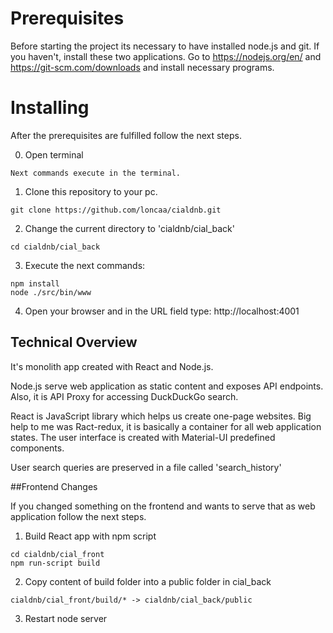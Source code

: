 # Prerequisites

Before starting the project its necessary to have installed node.js and git.
If you haven't, install these two applications.
Go to https://nodejs.org/en/ and https://git-scm.com/downloads and install necessary programs.

# Installing

After the prerequisites are fulfilled follow the next steps.

0. Open terminal
```
Next commands execute in the terminal.
```
1. Clone this repository to your pc.
```
git clone https://github.com/loncaa/cialdnb.git
```
2. Change the current directory to 'cialdnb/cial_back'
```
cd cialdnb/cial_back
```
3. Execute the next commands:
```
npm install
node ./src/bin/www
```
4. Open your browser and in the URL field type: http://localhost:4001

## Technical Overview

It's monolith app created with React and Node.js.

Node.js serve web application as static content and exposes API endpoints.
Also, it is API Proxy for accessing DuckDuckGo search.

React is JavaScript library which helps us create one-page websites.
Big help to me was Ract-redux, it is basically a container for all web application states.
The user interface is created with Material-UI predefined components.

User search queries are preserved in a file called 'search_history'

##Frontend Changes

If you changed something on the frontend and wants to serve that as web application follow the next steps.

1. Build React app with npm script
```
cd cialdnb/cial_front
npm run-script build
```
2. Copy content of build folder into a public folder in cial_back
```
cialdnb/cial_front/build/* -> cialdnb/cial_back/public
```
3. Restart node server